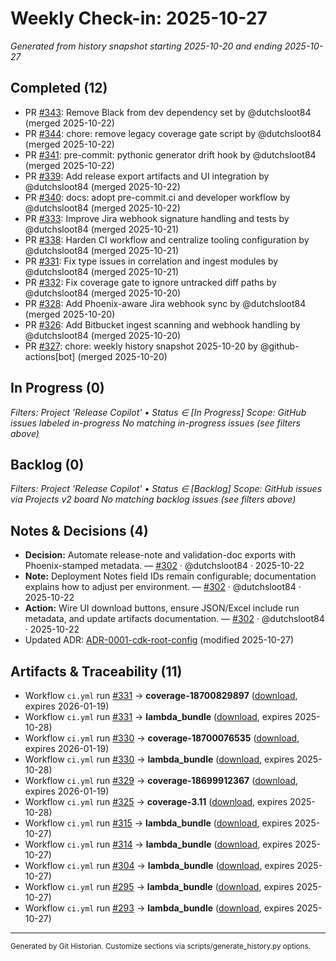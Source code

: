 # Weekly Check-in: 2025-10-27

_Generated from history snapshot starting 2025-10-20 and ending 2025-10-27_

## Completed (12)
- PR [#343](https://github.com/dutchsloot84/ReleaseCopilot-AI/pull/343): Remove Black from dev dependency set by @dutchsloot84 (merged 2025-10-22)
- PR [#344](https://github.com/dutchsloot84/ReleaseCopilot-AI/pull/344): chore: remove legacy coverage gate script by @dutchsloot84 (merged 2025-10-22)
- PR [#341](https://github.com/dutchsloot84/ReleaseCopilot-AI/pull/341): pre-commit: pythonic generator drift hook by @dutchsloot84 (merged 2025-10-22)
- PR [#339](https://github.com/dutchsloot84/ReleaseCopilot-AI/pull/339): Add release export artifacts and UI integration by @dutchsloot84 (merged 2025-10-22)
- PR [#340](https://github.com/dutchsloot84/ReleaseCopilot-AI/pull/340): docs: adopt pre-commit.ci and developer workflow by @dutchsloot84 (merged 2025-10-22)
- PR [#333](https://github.com/dutchsloot84/ReleaseCopilot-AI/pull/333): Improve Jira webhook signature handling and tests by @dutchsloot84 (merged 2025-10-21)
- PR [#338](https://github.com/dutchsloot84/ReleaseCopilot-AI/pull/338): Harden CI workflow and centralize tooling configuration by @dutchsloot84 (merged 2025-10-21)
- PR [#331](https://github.com/dutchsloot84/ReleaseCopilot-AI/pull/331): Fix type issues in correlation and ingest modules by @dutchsloot84 (merged 2025-10-21)
- PR [#332](https://github.com/dutchsloot84/ReleaseCopilot-AI/pull/332): Fix coverage gate to ignore untracked diff paths by @dutchsloot84 (merged 2025-10-20)
- PR [#328](https://github.com/dutchsloot84/ReleaseCopilot-AI/pull/328): Add Phoenix-aware Jira webhook sync by @dutchsloot84 (merged 2025-10-20)
- PR [#326](https://github.com/dutchsloot84/ReleaseCopilot-AI/pull/326): Add Bitbucket ingest scanning and webhook handling by @dutchsloot84 (merged 2025-10-20)
- PR [#327](https://github.com/dutchsloot84/ReleaseCopilot-AI/pull/327): chore: weekly history snapshot 2025-10-20 by @github-actions[bot] (merged 2025-10-20)

## In Progress (0)
_Filters: Project 'Release Copilot' • Status ∈ [In Progress]_
_Scope: GitHub issues labeled in-progress_
_No matching in-progress issues (see filters above)_

## Backlog (0)
_Filters: Project 'Release Copilot' • Status ∈ [Backlog]_
_Scope: GitHub issues via Projects v2 board_
_No matching backlog issues (see filters above)_

## Notes & Decisions (4)
- **Decision:** Automate release-note and validation-doc exports with Phoenix-stamped metadata. — [#302](https://github.com/dutchsloot84/ReleaseCopilot-AI/issues/302#issuecomment-3430001953) · @dutchsloot84 · 2025-10-22
- **Note:** Deployment Notes field IDs remain configurable; documentation explains how to adjust per environment. — [#302](https://github.com/dutchsloot84/ReleaseCopilot-AI/issues/302#issuecomment-3430001953) · @dutchsloot84 · 2025-10-22
- **Action:** Wire UI download buttons, ensure JSON/Excel include run metadata, and update artifacts documentation. — [#302](https://github.com/dutchsloot84/ReleaseCopilot-AI/issues/302#issuecomment-3430001953) · @dutchsloot84 · 2025-10-22
- Updated ADR: [ADR-0001-cdk-root-config](docs/adr/ADR-0001-cdk-root-config.md) (modified 2025-10-27)

## Artifacts & Traceability (11)
- Workflow `ci.yml` run [#331](https://github.com/dutchsloot84/ReleaseCopilot-AI/actions/runs/18700829897) → **coverage-18700829897** ([download](https://api.github.com/repos/dutchsloot84/ReleaseCopilot-AI/actions/artifacts/4334560826/zip), expires 2026-01-19)
- Workflow `ci.yml` run [#331](https://github.com/dutchsloot84/ReleaseCopilot-AI/actions/runs/18700829897) → **lambda_bundle** ([download](https://api.github.com/repos/dutchsloot84/ReleaseCopilot-AI/actions/artifacts/4334566804/zip), expires 2025-10-28)
- Workflow `ci.yml` run [#330](https://github.com/dutchsloot84/ReleaseCopilot-AI/actions/runs/18700076535) → **coverage-18700076535** ([download](https://api.github.com/repos/dutchsloot84/ReleaseCopilot-AI/actions/artifacts/4334302837/zip), expires 2026-01-19)
- Workflow `ci.yml` run [#330](https://github.com/dutchsloot84/ReleaseCopilot-AI/actions/runs/18700076535) → **lambda_bundle** ([download](https://api.github.com/repos/dutchsloot84/ReleaseCopilot-AI/actions/artifacts/4334310787/zip), expires 2025-10-28)
- Workflow `ci.yml` run [#329](https://github.com/dutchsloot84/ReleaseCopilot-AI/actions/runs/18699912367) → **coverage-18699912367** ([download](https://api.github.com/repos/dutchsloot84/ReleaseCopilot-AI/actions/artifacts/4334235870/zip), expires 2026-01-19)
- Workflow `ci.yml` run [#325](https://github.com/dutchsloot84/ReleaseCopilot-AI/actions/runs/18695149344) → **coverage-3.11** ([download](https://api.github.com/repos/dutchsloot84/ReleaseCopilot-AI/actions/artifacts/4332431539/zip), expires 2025-10-28)
- Workflow `ci.yml` run [#315](https://github.com/dutchsloot84/ReleaseCopilot-AI/actions/runs/18668260238) → **lambda_bundle** ([download](https://api.github.com/repos/dutchsloot84/ReleaseCopilot-AI/actions/artifacts/4322641736/zip), expires 2025-10-27)
- Workflow `ci.yml` run [#314](https://github.com/dutchsloot84/ReleaseCopilot-AI/actions/runs/18668181876) → **lambda_bundle** ([download](https://api.github.com/repos/dutchsloot84/ReleaseCopilot-AI/actions/artifacts/4322613951/zip), expires 2025-10-27)
- Workflow `ci.yml` run [#304](https://github.com/dutchsloot84/ReleaseCopilot-AI/actions/runs/18666808131) → **lambda_bundle** ([download](https://api.github.com/repos/dutchsloot84/ReleaseCopilot-AI/actions/artifacts/4322183768/zip), expires 2025-10-27)
- Workflow `ci.yml` run [#295](https://github.com/dutchsloot84/ReleaseCopilot-AI/actions/runs/18664126896) → **lambda_bundle** ([download](https://api.github.com/repos/dutchsloot84/ReleaseCopilot-AI/actions/artifacts/4321249088/zip), expires 2025-10-27)
- Workflow `ci.yml` run [#293](https://github.com/dutchsloot84/ReleaseCopilot-AI/actions/runs/18662942121) → **lambda_bundle** ([download](https://api.github.com/repos/dutchsloot84/ReleaseCopilot-AI/actions/artifacts/4320790732/zip), expires 2025-10-27)

---

<sub>Generated by Git Historian. Customize sections via scripts/generate_history.py options.</sub>
